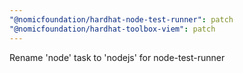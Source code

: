 ```yaml
---
"@nomicfoundation/hardhat-node-test-runner": patch
"@nomicfoundation/hardhat-toolbox-viem": patch
---
```


Rename 'node' task to 'nodejs' for node-test-runner
